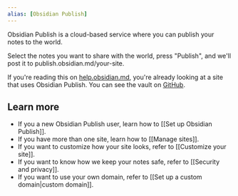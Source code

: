 ```yaml
---
alias: [Obsidian Publish]
---
```


Obsidian Publish is a cloud-based service where you can publish your notes to the world.

Select the notes you want to share with the world, press "Publish", and we'll post it to publish.obsidian.md/your-site.

If you're reading this on [help.obsidian.md](https://help.obsidian.md), you're already looking at a site that uses Obsidian Publish. You can see the vault on [GitHub](https://github.com/obsidianmd/obsidian-docs).

## Learn more

- If you a new Obsidian Publish user, learn how to [[Set up Obsidian Publish]].
- If you have more than one site, learn how to [[Manage sites]].
- If you want to customize how your site looks, refer to [[Customize your site]].
- If you want to know how we keep your notes safe, refer to [[Security and privacy]].
- If you want to use your own domain, refer to [[Set up a custom domain|custom domain]].
